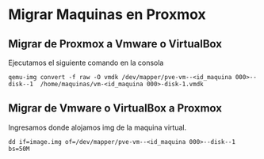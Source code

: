 # Migrar Maquinas en Proxmox

## Migrar de Proxmox a Vmware o VirtualBox

Ejecutamos el siguiente comando en la consola  

```
qemu-img convert -f raw -O vmdk /dev/mapper/pve-vm--<id_maquina 000>--disk--1  /home/maquinas/vm-<id_maquina 000>-disk-1.vmdk
```

## Migrar de Vmware o VirtualBox a Proxmox

Ingresamos donde alojamos img de la maquina virtual.

```
dd if=image.img of=/dev/mapper/pve-vm--<id_maquina 000>--disk--1 bs=50M
```
